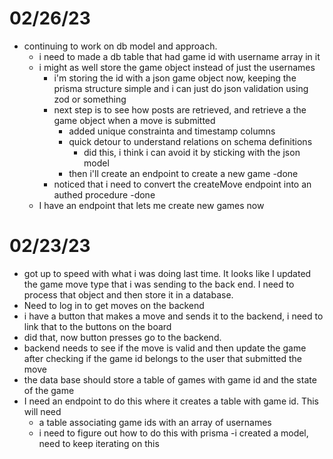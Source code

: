 # 02/26/23
- continuing to work on db model and approach.
    - i need to made a db table that had game id with username array in it
    - i might as well store the game object instead of just the usernames
        - i'm storing the id with a json game object now, keeping the prisma structure simple and i can just do json validation using zod or something
        - next step is to see how posts are retrieved, and retrieve a the game object when a move is submitted
            - added unique constrainta and timestamp columns
            - quick detour to understand relations on schema definitions
                - did this, i think i can avoid it by sticking with the json model
            - then i'll create an endpoint to create a new game
                -done
        - noticed that i need to convert the createMove endpoint into an authed procedure
            -done
    - I have an endpoint that lets me create new games now
        


# 02/23/23

- got up to speed with what i was doing last time. It looks like I updated the game move type that i was sending to the back end. I need to process that object and then store it in a database.
- Need to log in to get moves on the backend
- i have a button that makes a move and sends it to the backend, i need to link that to the buttons on the board
- did that, now button presses go to the backend.
- backend needs to see if the move is valid and then update the game after checking if the game id belongs to the user that submitted the move
- the data base should store a table of games with game id and the state of the game
- I need an endpoint to do this where it creates a table with game id. This will need 
    - a table associating game ids with an array of usernames
    - i need to figure out how to do this with prisma
        -i created a model, need to keep iterating on this

